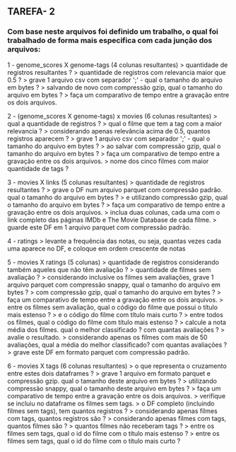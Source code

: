 ## TAREFA- 2


### Com base neste arquivos foi definido um trabalho, o qual foi trabalhado de forma mais especifica com cada junção dos arquivos:
1 - genome_scores X genome-tags (4 colunas resultantes)
	> quantidade de registros resultantes ?
	> quantidade de registros com relevancia maior que 0.5 ?
	> grave 1 arquivo csv com separador ';' - qual o tamanho do arquivo em bytes ?
	> salvando de novo com compressão gzip, qual o tamanho do arquivo em bytes ?
	> faça um comparativo de tempo entre a gravação entre os dois arquivos.

2 - (genome_scores X genome-tags) x movies (6 colunas resultantes)
	> qual a quantidade de registros ?
	> qual o filme que tem a tag com a maior relevancia ?
	> considerando apenas relevância acima de 0.5, quantos registros aparecem ?
	> grave 1 arquivo csv com separador ';' - qual o tamanho do arquivo em bytes ?
	> ao salvar com compressão gzip, qual o tamanho do arquivo em bytes ?
	> faça um comparativo de tempo entre a gravação entre os dois arquivos.
	> nome dos cinco filmes com maior quantidade de tags ?

3 - movies X links (5 colunas resultantes)
	> quantidade de registros resultantes ?
	> grave o DF num arquivo parquet com compressão padrão. qual o tamanho do arquivo em bytes ?
	> e utilizando compressão gzip, qual o tamanho do arquivo em bytes ?
	> faça um comparativo de tempo entre a gravação entre os dois arquivos.
	> inclua duas colunas, cada uma com o link completo das páginas IMDb e The Movie Database de cada filme.
	> guarde este DF em 1 arquivo parquet com compressão padrão.

4 - ratings
	> levante a frequência das notas, ou seja, quantas vezes cada uma aparece no DF, e coloque em ordem crescente de notas

5 - movies X ratings (5 colunas)
	> quantidade de registros considerando também aqueles que não têm avaliação ?
	> quantidade de filmes sem avaliação ?
	> considerando inclusive os filmes sem avaliações, grave 1 arquivo parquet com compressão snappy, qual o tamanho do arquivo em bytes ?
	> com compressão gzip, qual o tamanho do arquivo em bytes ?
	> faça um comparativo de tempo entre a gravação entre os dois arquivos.
	> entre os filmes sem avaliação, qual o código do filme que possui o título mais estenso ?
	> e o código do filme com título mais curto ?
	> entre todos os filmes, qual o código do filme com título mais estenso ?
	> calcule a nota média dos filmes. qual o melhor classificado ? com quantas avaliações ?
	> avalie o resultado.
	> considerando apenas os filmes com mais de 50 avaliações, qual a média do melhor classificado? com quantas avaliações ?
	> grave este DF em formato parquet com compressão padrão.

6 - movies X tags (6 colunas resultantes)
	> o que representa o cruzamento entre estes dois dataframes ?
	> grave 1 arquivo em formato parquet e compressão gzip. qual o tamanho deste arquivo em bytes ?
	> utilizando compressão snappy, qual o tamanho deste arquivo em bytes ?
	> faça um comparativo de tempo entre a gravação entre os dois arquivos.
	> verifique se incluiu no dataframe os filmes sem tags. 
	> o DF completo (incluindo filmes sem tags), tem quantos registros ?
	> considerando apenas filmes com tags, quantos registros são ?
	> considerando apenas filmes com tags, quantos filmes são ?
	> quantos filmes não receberam tags ?
	> entre os filmes sem tags, qual o id do filme com o título mais estenso ?
	> entre os filmes sem tags, qual o id do filme com o título mais curto ?

